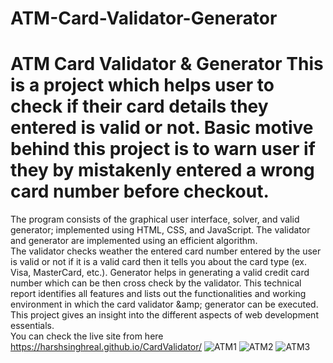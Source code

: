 # ATM-Card-Validator-Generator
# ATM Card Validator &amp; Generator This is a project which helps user to check if their card details they entered is valid or not. Basic motive behind this project is to warn user if they by mistakenly entered a wrong card number before checkout.   
The program consists of the graphical user interface, solver, and valid generator; implemented using HTML, CSS, and JavaScript. The validator and generator are implemented using an efficient algorithm.   
The validator checks weather the entered card number entered by the user is valid or not if it is a valid card then it tells you about the card type (ex. Visa, MasterCard, etc.). Generator helps in generating a valid credit card number which can be then cross check by the validator. This technical report identifies all features and lists out the functionalities and working environment in which the card validator &amp;amp; generator can be executed. This project gives an insight into the different aspects of web development essentials.  
You can check the live site from here https://harshsinghreal.github.io/CardValidator/
![ATM1](https://user-images.githubusercontent.com/68383445/187020501-4304fef3-192d-44a2-bace-82207a410b5e.png)
![ATM2](https://user-images.githubusercontent.com/68383445/187020516-de02dde7-182c-4765-bc11-cec3d47e2ac1.png)
![ATM3](https://user-images.githubusercontent.com/68383445/187020523-6739adaf-7591-4000-8af1-4caae93f7d3d.png)
